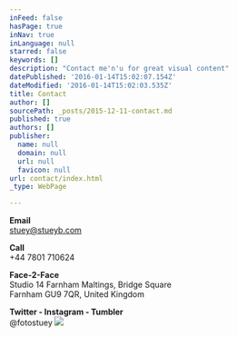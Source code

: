 ```yaml
---
inFeed: false
hasPage: true
inNav: true
inLanguage: null
starred: false
keywords: []
description: "Contact me'n'u for great visual content"
datePublished: '2016-01-14T15:02:07.154Z'
dateModified: '2016-01-14T15:02:03.535Z'
title: Contact
author: []
sourcePath: _posts/2015-12-11-contact.md
published: true
authors: []
publisher:
  name: null
  domain: null
  url: null
  favicon: null
url: contact/index.html
_type: WebPage

---
```

**Email**  
stuey@stueyb.com

**Call**  
+44 7801 710624

**Face-2-Face**  
Studio 14 Farnham Maltings, Bridge Square  
Farnham GU9 7QR, United Kingdom

**Twitter - Instagram - Tumbler**  
@fotostuey
![](https://the-grid-user-content.s3-us-west-2.amazonaws.com/cba9cf79-7644-4509-80a6-96e5ce0f0df1.jpg)